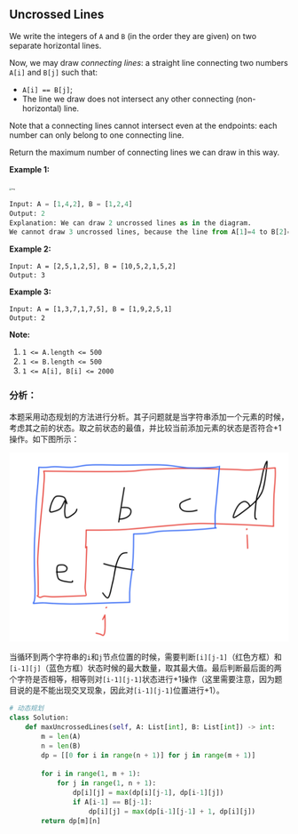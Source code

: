## Uncrossed Lines

We write the integers of `A` and `B` (in the order they are given) on two separate horizontal lines.

Now, we may draw *connecting lines*: a straight line connecting two numbers `A[i]` and `B[j]` such that:

- `A[i] == B[j]`;
- The line we draw does not intersect any other connecting (non-horizontal) line.

Note that a connecting lines cannot intersect even at the endpoints: each number can only belong to one connecting line.

Return the maximum number of connecting lines we can draw in this way.

**Example 1:**

<img src="https://assets.leetcode.com/uploads/2019/04/26/142.png" alt="img" style="zoom: 25%;" />

```python
Input: A = [1,4,2], B = [1,2,4]
Output: 2
Explanation: We can draw 2 uncrossed lines as in the diagram.
We cannot draw 3 uncrossed lines, because the line from A[1]=4 to B[2]=4 will intersect the line from A[2]=2 to B[1]=2.
```

**Example 2:**

```
Input: A = [2,5,1,2,5], B = [10,5,2,1,5,2]
Output: 3
```

**Example 3:**

```
Input: A = [1,3,7,1,7,5], B = [1,9,2,5,1]
Output: 2
```

 

**Note:**

1. `1 <= A.length <= 500`
2. `1 <= B.length <= 500`
3. `1 <= A[i], B[i] <= 2000`

### **分析：**

本题采用动态规划的方法进行分析。其子问题就是当字符串添加一个元素的时候，考虑其之前的状态。取之前状态的最值，并比较当前添加元素的状态是否符合+1操作。如下图所示：

![example](./images/May-Week4-4-1.png)

当循环到两个字符串的`i`和`j`节点位置的时候，需要判断`[i][j-1]`（红色方框）和`[i-1][j]`（蓝色方框）状态时候的最大数量，取其最大值。最后判断最后面的两个字符是否相等，相等则对`[i-1][j-1]`状态进行+1操作（这里需要注意，因为题目说的是不能出现交叉现象，因此对`[i-1][j-1]`位置进行+1）。

```python
# 动态规划
class Solution:
    def maxUncrossedLines(self, A: List[int], B: List[int]) -> int:
        m = len(A)
        n = len(B)
        dp = [[0 for i in range(n + 1)] for j in range(m + 1)]
        
        for i in range(1, m + 1):
            for j in range(1, n + 1):
                dp[i][j] = max(dp[i][j-1], dp[i-1][j])
                if A[i-1] == B[j-1]:
                    dp[i][j] = max(dp[i-1][j-1] + 1, dp[i][j])
        return dp[m][n]
```

